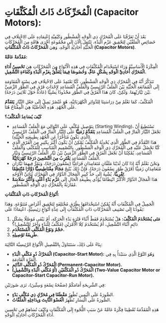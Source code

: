 # الْمُحَرِّكَاتُ ذَاتُ الْمُكَثِّفَاتِ (Capacitor Motors):

بَعْدَ أَنْ تَعَرَّفْنَا عَلَى الْمُحَرِّكِ ذِي الْوَجْهِ الْمَشْطُورِ وَكَيْفِيَّةِ اعْتِمَادِهِ عَلَى الِاخْتِلَافِ فِي خَصَائِصِ الْمَلَفَّيْنِ لِتَحْقِيقِ عَزْمِ الْبَدْءِ، نَنْتَقِلُ الْآنَ إِلَى مَجْمُوعَةٍ أُخْرَى هَامَّةٍ مِنَ الْمُحَرِّكَاتِ الْحَثِّيَّةِ أُحَادِيَّةِ الْوَجْهِ، وَهِيَ **الْمُحَرِّكَاتُ ذَاتُ الْمُكَثِّفَاتِ (Capacitor Motors)**.


**مُقَدِّمَةٌ عَامَّةٌ:**

الْفِكْرَةُ الْأَسَاسِيَّةُ وَرَاءَ اسْتِخْدَامِ الْمُكَثِّفَاتِ فِي هَذِهِ الْأَنْوَاعِ مِنَ الْمُحَرِّكَاتِ هِيَ **تَحْسِينُ أَدَاءِ الْمُحَرِّكِ أُحَادِيِّ الْوَجْهِ بِشَكْلٍ عَامٍّ، وَخُصُوصًا فِيمَا يَتَعَلَّقُ بِعَزْمِ الْبَدْءِ وَكَفَاءَةِ التَّشْغِيلِ.**

نَتَذَكَّرُ أَنَّهُ فِي الْمُحَرِّكِ ذِي الْوَجْهِ الْمَشْطُورِ، كُنَّا نَعْتَمِدُ عَلَى الِاخْتِلَافِ فِي نِسْبَةِ الْمُقَاوَمَةِ إِلَى الْمُمَانَعَةِ الْحَثِّيَّةِ بَيْنَ الْمَلَفِّ الرَّئِيسِيِّ وَالْمَلَفِّ الْمُسَاعِدِ لِإِحْدَاثِ فَرْقٍ فِي الطَّوْرِ الزَّمَنِيِّ بَيْنَ تَيَّارَيْهِمَا. وَلَكِنْ، كَانَ هَذَا الْفَرْقُ فِي الطَّوْرِ مَحْدُودًا نِسْبِيًّا (عَادَةً حَوْلَ ثَلَاثِينَ دَرَجَةً).

الْمُكَثِّفُ، كَمَا نَعْلَمُ مِنْ دِرَاسَتِنَا لِلدَّوَائِرِ الْكَهْرَبَائِيَّةِ، هُوَ عُنْصُرٌ يَمِيلُ إِلَى جَعْلِ التَّيَّارِ **يَتَقَدَّمُ** عَلَى الْجُهْدِ. هَذِهِ الْخَاصِّيَّةُ هِيَ الْمِفْتَاحُ هُنَا.

**كَيْفَ يُسَاعِدُ الْمُكَثِّفُ؟**

*   بِتَوْصِيلِ مُكَثِّفٍ عَلَى التَّوَالِي مَعَ الْمَلَفِّ الْمُسَاعِدِ (Starting Winding)، نَسْتَطِيعُ أَنْ نَجْعَلَ التَّيَّارَ الْمَارَّ فِي الْمَلَفِّ الْمُسَاعِدِ **يَتَقَدَّمُ زَمَنِيًّا** عَلَى التَّيَّارِ الْمَارِّ فِي الْمَلَفِّ الرَّئِيسِيِّ (الَّذِي يَكُونُ مُتَأَخِّرًا عَنِ الْجُهْدِ بِطَبِيعَتِهِ الْحَثِّيَّةِ).
*   هَذَا التَّقَدُّمُ فِي الطَّوْرِ الَّذِي يُحْدِثُهُ الْمُكَثِّفُ يُمْكِنُ أَنْ يَكُونَ أَكْبَرَ بِكَثِيرٍ مِنَ الْفَرْقِ الَّذِي كُنَّا نَحْصُلُ عَلَيْهِ فِي الْمُحَرِّكِ ذِي الْوَجْهِ الْمَشْطُورِ. بِالتَّصْمِيمِ الْمُنَاسِبِ لِلْمُكَثِّفِ وَالْمَلَفِّ الْمُسَاعِدِ، يُمْكِنُنَا أَنْ نَجْعَلَ الْفَرْقَ فِي الطَّوْرِ الزَّمَنِيِّ بَيْنَ تَيَّارِ الْمَلَفِّ الرَّئِيسِيِّ وَتَيَّارِ الْمَلَفِّ الْمُسَاعِدِ **يَقْتَرِبُ مِنَ التِّسْعِينَ دَرَجَةً كَهْرَبَائِيَّةً**.
*   وَنَحْنُ نَعْلَمُ أَنَّهُ إِذَا كَانَ لَدَيْنَا مَلَفَّانِ مُتَعَامِدَانِ فَرَاغِيًّا (تِسْعُونَ دَرَجَةً)، وَيَمُرُّ فِيهِمَا تَيَّارَانِ مُتَعَامِدَانِ زَمَنِيًّا (فَرْقُ طَوْرٍ تِسْعُونَ دَرَجَةً)، فَإِنَّ ذَلِكَ يُنْتِجُ **مَجَالًا مِغْنَاطِيسِيًّا دَوَّارًا مُنْتَظِمًا تَقْرِيبًا**، يُشْبِهُ إِلَى حَدٍّ كَبِيرٍ الْمَجَالَ الدَّوَّارَ فِي الْمُحَرِّكِ ثُنَائِيِّ الْأَوْجُهِ.
*   هَذَا الْمَجَالُ الدَّوَّارُ الْأَكْثَرُ انْتِظَامًا يُؤَدِّي بِطَبِيعَةِ الْحَالِ إِلَى **عَزْمِ بَدْءٍ أَعْلَى وَأَكْثَرَ سَلَاسَةً** مُقَارَنَةً بِالْمُحَرِّكِ ذِي الْوَجْهِ الْمَشْطُورِ.

**أَنْوَاعُ الْمُحَرِّكَاتِ ذَاتِ الْمُكَثِّفَاتِ:**

الْجَمِيلُ فِي الْمُكَثِّفَاتِ أَنَّهُ يُمْكِنُ اسْتِخْدَامُهَا بِطُرُقٍ مُخْتَلِفَةٍ لِتَحْقِيقِ أَغْرَاضٍ مُتَنَوِّعَةٍ. وَهَذَا يَقُودُنَا إِلَى تَصْنِيفِ الْمُحَرِّكَاتِ ذَاتِ الْمُكَثِّفَاتِ إِلَى عِدَّةِ أَنْوَاعٍ رَئِيسِيَّةٍ، اعْتِمَادًا عَلَى:
1.  **مَتَى يُسْتَخْدَمُ الْمُكَثِّفُ:** هَلْ يُسْتَخْدَمُ فَقَطْ أَثْنَاءَ فَتْرَةِ بَدْءِ الْحَرَكَةِ، أَمْ يَبْقَى مُوَصَّلًا بِشَكْلٍ دَائِمٍ أَثْنَاءَ التَّشْغِيلِ، أَمْ يُسْتَخْدَمُ كِلَا الْأَمْرَيْنِ (مُكَثِّفٌ لِلْبَدْءِ وَآخَرُ لِلتَّشْغِيلِ)؟
2.  **حَجْمُ وَنَوْعُ الْمُكَثِّفِ الْمُسْتَخْدَمِ.**
3.  **طَرِيقَةُ تَوْصِيلِهِ.**

بِنَاءً عَلَى ذَلِكَ، سَنَتَنَاوَلُ بِالتَّفْصِيلِ الْأَنْوَاعَ الرَّئِيسِيَّةَ التَّالِيَةَ:
*   **الْمُحَرِّكُ ذُو مُكَثِّفِ الْبَدْءِ (Capacitor-Start Motor):** وَهُوَ النَّوْعُ الَّذِي سَنَبْدَأُ بِهِ فِي الْمَرَّةِ الْقَادِمَةِ.
*   **الْمُحَرِّكُ ذُو الْمُكَثِّفِ الدَّائِمِ (Permanent-Capacitor Motor).**
*   **الْمُحَرِّكُ ذُو الْمُكَثِّفَيْنِ (أَوْ مُكَثِّفِ الْبَدْءِ وَالتَّشْغِيلِ) (Two-Value Capacitor Motor or Capacitor-Start Capacitor-Run Motor).**

فِي الشَّرِيحَةِ أَمَامَكُمْ (صَفْحَةُ تِسْعَةٍ وَسِتِّينَ)، نَرَى صُورَتَيْنِ:
*   الصُّورَةُ عَلَى الْيَمِينِ تُظْهِرُ **مَقْطَعًا فِي مُحَرِّكٍ ذِي مُكَثِّفِ بَدْءٍ**.
*   الصُّورَةُ عَلَى الْيَسَارِ تُظْهِرُ **الْعُضْوَ الثَّابِتَ وَبِدَاخِلِهِ الْمَلَفَّاتُ**.

هَذِهِ الْمُقَدِّمَةُ تُعْطِينَا فِكْرَةً عَامَّةً عَنْ سَبَبِ اللُّجُوءِ إِلَى الْمُكَثِّفَاتِ وَكَيْفَ تُسَاهِمُ فِي تَحْسِينِ أَدَاءِ الْمُحَرِّكَاتِ أُحَادِيَّةِ الْوَجْهِ.
